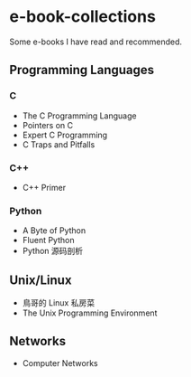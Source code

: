 # e-book-collections

Some e-books I have read and recommended.

## Programming Languages

### C

- The C Programming Language
- Pointers on C
- Expert C Programming
- C Traps and Pitfalls

### C++

- C++ Primer

### Python

- A Byte of Python
- Fluent Python
- Python 源码剖析

## Unix/Linux

- 鳥哥的 Linux 私房菜 
- The Unix Programming Environment

## Networks

- Computer Networks


